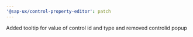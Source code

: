 ```yaml
---
'@sap-ux/control-property-editor': patch
---
```


Added tooltip for value of control id and type and removed controlid popup
